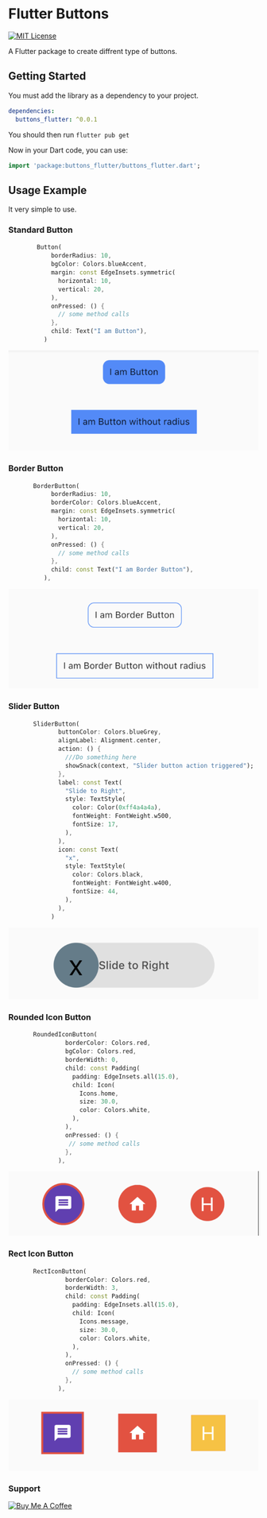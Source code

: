 

# Flutter Buttons

[![MIT License](https://img.shields.io/badge/License-MIT-green.svg)](https://choosealicense.com/licenses/mit/)

A Flutter package to create diffrent type of buttons.


## Getting Started

You must add the library as a dependency to your project.
```yaml
dependencies:
  buttons_flutter: ^0.0.1
```

You should then run `flutter pub get`

Now in your Dart code, you can use:

```dart
import 'package:buttons_flutter/buttons_flutter.dart';
```

## Usage Example

It very simple to use.

### Standard Button

```dart
        Button(
            borderRadius: 10,
            bgColor: Colors.blueAccent,
            margin: const EdgeInsets.symmetric(
              horizontal: 10,
              vertical: 20,
            ),
            onPressed: () {
              // some method calls
            },
            child: Text("I am Button"),
          )
```

 <img src="screenshots/Screenshot_buttons.png">

### Border Button

```dart
       BorderButton(
            borderRadius: 10,
            borderColor: Colors.blueAccent,
            margin: const EdgeInsets.symmetric(
              horizontal: 10,
              vertical: 20,
            ),
            onPressed: () {
              // some method calls
            },
            child: const Text("I am Border Button"),
          ),
```

 <img src="screenshots/Screenshot_borderbutton.png">

### Slider Button

```dart
       SliderButton(
              buttonColor: Colors.blueGrey,
              alignLabel: Alignment.center,
              action: () {
                ///Do something here
                showSnack(context, "Slider button action triggered");
              },
              label: const Text(
                "Slide to Right",
                style: TextStyle(
                  color: Color(0xff4a4a4a),
                  fontWeight: FontWeight.w500,
                  fontSize: 17,
                ),
              ),
              icon: const Text(
                "x",
                style: TextStyle(
                  color: Colors.black,
                  fontWeight: FontWeight.w400,
                  fontSize: 44,
                ),
              ),
            )
```

<img src="screenshots/Screenshot_sliderbutton.png">

### Rounded Icon Button

```dart
       RoundedIconButton(
                borderColor: Colors.red,
                bgColor: Colors.red,
                borderWidth: 0,
                child: const Padding(
                  padding: EdgeInsets.all(15.0),
                  child: Icon(
                    Icons.home,
                    size: 30.0,
                    color: Colors.white,
                  ),
                ),
                onPressed: () {
                 // some method calls
                },
              ),
```


<img src="screenshots/Screenshot_roundedIconButton.png">

### Rect Icon Button

```dart
       RectIconButton(
                borderColor: Colors.red,
                borderWidth: 3,
                child: const Padding(
                  padding: EdgeInsets.all(15.0),
                  child: Icon(
                    Icons.message,
                    size: 30.0,
                    color: Colors.white,
                  ),
                ),
                onPressed: () {
                  // some method calls
                },
              ),
```

<img src="screenshots/Screenshot_rectIconButton.png">


### Support

<a href="https://www.buymeacoffee.com/manishdayma" target="_blank"><img src="https://cdn.buymeacoffee.com/buttons/default-orange.png" alt="Buy Me A Coffee" height="50"></a>





